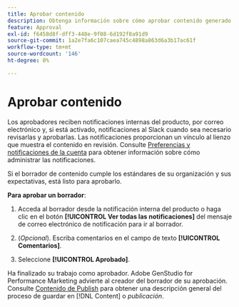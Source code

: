 ```yaml
---
title: Aprobar contenido
description: Obtenga información sobre cómo aprobar contenido generado con Adobe GenStudio for Performance Marketing.
feature: Approval
exl-id: f6458d8f-dff3-448e-9f08-6d192f8a91d9
source-git-commit: 1a2e7fa6c107caea745c4898a863d6a3b17ac61f
workflow-type: tm+mt
source-wordcount: '146'
ht-degree: 0%

---
```


# Aprobar contenido

Los aprobadores reciben notificaciones internas del producto, por correo electrónico y, si está activado, notificaciones al Slack cuando sea necesario revisarlas y aprobarlas. Las notificaciones proporcionan un vínculo al lienzo que muestra el contenido en revisión. Consulte [Preferencias y notificaciones de la cuenta](https://experienceleague.adobe.com/en/docs/core-services/interface/features/account-preferences) para obtener información sobre cómo administrar las notificaciones.

Si el borrador de contenido cumple los estándares de su organización y sus expectativas, está listo para aprobarlo.

**Para aprobar un borrador**:

1. Acceda al borrador desde la notificación interna del producto o haga clic en el botón **[!UICONTROL Ver todas las notificaciones]** del mensaje de correo electrónico de notificación para ir al borrador.

1. (_Opcional_). Escriba comentarios en el campo de texto **[!UICONTROL Comentarios]**.

1. Seleccione **[!UICONTROL Aprobado]**.

Ha finalizado su trabajo como aprobador. Adobe GenStudio for Performance Marketing advierte al creador del borrador de su aprobación. Consulte [Contenido de Publish](./publish-content.md) para obtener una descripción general del proceso de guardar en [!DNL Content] o _publicación_.

